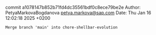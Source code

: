 commit a1078147b852b71fd4dc35561bdf0c8ece79be2e
Author: PetyaMarkovaBogdanova <petya.markova@sap.com>
Date:   Thu Jan 16 12:02:18 2025 +0200

    Merge branch 'main' into chore-shellbar-evolution
